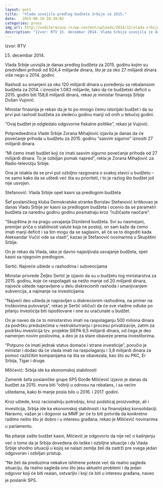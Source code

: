 ```yaml
---
layout: post
title:  "Vlada usvojila predlog budžeta Srbije za 2015."
date:   2015-06-10 18:39:02
categories: press
img_url: http://voditeracuna.rs/wp-content/uploads/2014/12/vlada-srbije_660x330-140x70.jpg
description: "Izvor: RTV 15. decembar 2014. Vlada Srbije usvojila je danas predlog budžeta za 2015. godinu kojim su predviđeni prihodi od 924,4 milijarde dinara, što je za oko 27 milijardi dinara više nego u 2014. godini. Rashodi su smanjeni za oko 120 milijardi dinara u poređenju sa rebalansom budžeta za 2014. i iznosiće 1.083 milijarde, tako"
---
```

Izvor: RTV

15. decembar 2014.

Vlada Srbije usvojila je danas predlog budžeta za 2015. godinu kojim su predviđeni prihodi od 924,4 milijarde dinara, što je za oko 27 milijardi dinara više nego u 2014. godini.

Rashodi su smanjeni za oko 120 milijardi dinara u poređenju sa rebalansom budžeta za 2014. i iznosiće 1.083 milijarde, tako da će budžetski deficit u 2015. godini biti 158,6 milijardi dinara, rekao je ministar finansija Srbije Dušan Vujović.

Ministar finasnija je rekao da je to po mnogo čemu istorijski budžet i da su prvi put rashodi budžeta za sledeću godinu manji od onih u tekućoj godini.

“Ovaj budžet je odgledalo odgovorne fiskalne politike”, rekao je Vujović.

Potpredsednica Vlade Srbije Zorana Mihajlović izjavila je danas da će povećanje prihoda u budžetu za 2015. godinu “sasvim sigurno” iznositi 27 milijardi dinara.

“Mi ćemo imati budžet koji će imati sasvim sigurno povećanje prihoda od 27 milijardi dinara. To je ozbiljan pomak napred”, rekla je Zorana Mihajlović za Radio-televiziju Srbije.

Ona je istakla da se prvi put ozbiljno razgovara o svakoj stavci u budžetu – ne samo kako da se uštedi već šta su prioriteti, i to je razlog što budžet još nije usvojen.

Stefanović: Vlada Srbije opet kasni sa predlogom budžeta

Šef poslaničkog kluba Demokratske stranke Borislav Stefanović kritikovao je danas Vladu Srbije jer kasni sa predlogom budžeta i ocenio da se parametri budžeta za narednu godinu godinu posmatraju kroz “ružičaste naočare”.

“Skupština je na pragu usvajanja Diznilend budžeta. Svi su nasmejani, premijer priča o stabilnosti valute koja ne postoji, on sam kaže da ćemo imati manji deficit i sa tim mogu da se saglasim, ali će se to dogoditi kada Aleksandar Vučić ode sa vlasti”, kazao je Stefanović novinarima u Skupštini Srbije.

On je rekao da Vlada, iako je davno najavljivala usvajanje budžeta, opet kasni sa njegovim predlogom.

Sertić: Najveće uštede u rashodima i subvencijama

Ministar privrede Željko Sertić je izjavio da su u budžetu tog ministarstva za 2015. godinu, koje će raspolagati sa nešto manje od 20 milijardi dinara, najveće uštede napravljene u delu diskrecionih rashoda i smanjivanjem subvencija, a najmanje na investicijama.

“Najveći deo ušteda je napravljen u diskrecionim rashodima, na primer na troškovima putovanja”, rekao je Sertić ističući da će sve vladine odluke po pitanju investicija biti ispoštovane i one su uračunate u budžet.

On je naveo da će to ministarstvo imati na raspolaganju 500 miliona dinara za podršku preduzećima u restrukturiranju i procesu privatizacije, zatim za podršku investicija tzv. projekte SIEPA 6,5 milijardi dinara, od čega je deo namenjen novim poslovima, a deo je za stare obaveze prema investitorima.

“Potpuno će imati jednak status domaće i strane investicije”, poručio je ministar i dodao da će vlada imati na raspolaganju i 3,8 milijardi dinara za pomoć različitim kompanijama na šta se obavezala, kao što su PKC, Er Srbija, Tigar i druge.

Milićević: Srbija ide ka ekonomskoj stabilnosti

Zamenik šefa poslaničke grupe SPS Đorđe Milićević izjavio je danas da budžet za 2015. mora biti “oštriji u odnosu na rebalans, i sa većim uštedama, kako bi manje posla bilo u 2016. i 2017. godini.

Kroz uštede, kroz racionalniju potrošnju, kroz podsticaj proizvodnje, ali i investicija, Srbija ide ka ekonomskoj stabilnosti i ka finansijskoj konsolidaciji. Naravno, važan je i dogovor sa MMF jer će to biti potvrda da konkretno radimo nešto što je dobro i u interesu građana, rekao je Milićević novinarima u parlamentu.

Na pitanje zašto budžet kasni, Miićević je odgovorio da nije reč o kašnjenju već o tome da je Srbija dovedena do teške i ozbiljne situacije i da Vlada Srbije shodno situaciji u kojoj se nalazi zemlja želi da zadrži pre svega jedan odgovoran i ozbiljan pristup.

“Ne želi da preduzima nekakve ishitrene poteze već da realno sagleda situaciju, da realno sagleda ono što jesu aktuelni problemi i da jedan odgovor koji će biti realan, ostvarljiv i koji će biti u interesu građana, naveo je poslanik SPS.
